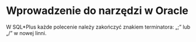 # Wprowadzenie do narzędzi w Oracle

W SQL*Plus każde polecenie należy zakończyć znakiem terminatora: „;” lub „/” w nowej linni.
